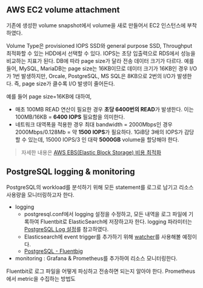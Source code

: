 ## AWS EC2 volume attachment
기존에 생성한 volume snapshot에서 volume을 새로 만들어서 EC2 인스턴스에 부착하였다. 

Volume Type은 provisioned IOPS SSD와 general purpose SSD, Throughput 최적화할 수 있는 HDD에서 선택할 수 있다.
IOPS는 초당 입출력으로 RDS에서 성능을 비교하는 지표가 된다. DB에 따라 page size가 달라 전송 데이터 크기가 다르다.
예를 들어, MySQL, MariaDB는 page size는 16KB이므로 데이터 크기가 16KB인 경우 I/O가 1번 발생하지만, Orcale, PostgreSQL, MS SQL은 8KB으로 2번의 I/O가 발생한다.
즉, page size가 클수록 I/O 발생이 줄어든다. 

예를 들어 page size=16KB에 대하여,
- 매초 100MB READ 연산이 필요한 경우 **초당 6400번의 READ**가 발생한다. 이는 100MB/16KB = **6400 IOPS** 필요함을 의미한다.
- 네트워크 대역폭을 적용한 경우 최대 bandwidth = 2000Mbps인 경우 2000Mbps/0.128Mb = 약 **1500 IOPS**가 필요하다. 1GiB당 3배의 IOPS가 감당할 수 있는데, 15000 IOPS/3 인 대략 **5000GB** volume을 할당해야 한다.

> 자세한 내용은 [AWS EBS(Elastic Block Storage) 비용 최적화](https://www.popit.kr/aws-ebselastic-block-storage%EC%9D%98-%EB%B9%84%EC%9A%A9-%EC%B5%9C%EC%A0%81%ED%99%94/)

## PostgreSQL logging & monitoring
PostgreSQL의 workload를 분석하기 위해 모든 statement를 로그로 남기고 리소스 사용량을 모니터링하고자 한다.
- logging
	- postgresql.conf에서 logging 설정을 수정하고, 모든 내역을 로그 파일에 기록하여 Fluentbit로 ElasticSearch에 저장하고자 한다. logging 파라미터는 [PostgreSQL Log 설정](https://browndwarf.tistory.com/16)를 참고하였다.
	- Elasticsearch에 event trigger를 추가하기 위해 [watcher](https://www.ibm.com/docs/ko/cem?topic=integrations-elasticsearch)를 사용해볼 예정이다.
	- [ PostgreSQL - Fluentbig ](https://docs.fluentbit.io/manual/pipeline/outputs/postgresql)
- monitoring : Grafana & Prometheus를 추가하여 리소스 모니터링한다.

Fluentbit로 로그 파일을 어떻게 파싱하고 전송하면 되는지 알아야 한다. Prometheus에서 metric을 수집하는 방법도

